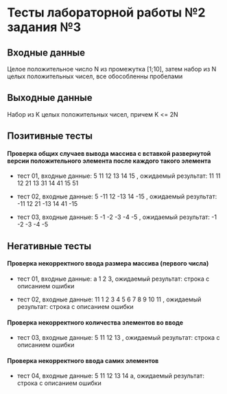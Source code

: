 # Тесты лабораторной работы №2 задания №3

## Входные данные 

Целое положительное число N из промежутка [1;10], затем набор из N целых положительных чисел, все обособленны пробелами

## Выходные данные 

Набор из K целых положительных чисел, причем K <= 2N 

## Позитивные тесты

#### Проверка общих случаев вывода массива c вставкой развернутой версии положительного элемента после каждого такого элемента

- тест 01, входные данные: 5 11 12 13 14 15 , ожидаемый результат: 11 11 12 21 13 31 14 41 15 51

- тест 02, входные данные: 5 -11 12 -13 14 -15 , ожидаемый результат: -11 12 21 -13 14 41 -15

- тест 03, входные данные: 5 -1 -2 -3 -4 -5 , ожидаемый результат: -1 -2 -3 -4 -5

## Негативные тесты 

#### Проверка некорректного ввода размера массива (первого числа)

- тест 01, входные данные: a 1 2 3, ожидаемый результат: строка с описанием ошибки

- тест 02, входные данные: 11 1 2 3 4 5 6 7 8 9 10 11 , ожидаемый результат: строка с описанием ошибки

#### Проверка некорректного количества элементов во вводе

- тест 03, входные данные: 5 11 12 13 , ожидаемый результат: строка с описанием ошибки

#### Проверка некорректного ввода самих элементов

- тест 04, входные данные: 5 11 12 13 14 a, ожидаемый результат: строка с описанием ошибки
